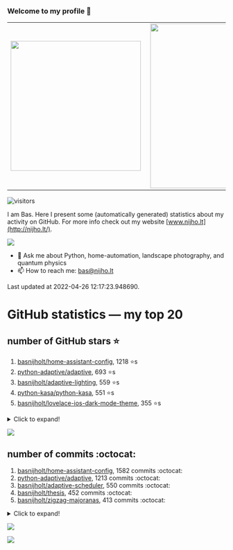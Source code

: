 ### Welcome to my profile 👋

<center>
  <table>
    <tr>
        <td><img width="300px" align="left" src="https://github-readme-stats.vercel.app/api/top-langs/?username=basnijholt&hide=TeX,Jupyter%20Notebook&layout=compact&theme=radical" /></td>
        <td><img align='right' src="https://github-readme-stats.vercel.app/api?username=basnijholt&show_icons=true&theme=radical" width="380"></td>
    </tr>
  </table>
</center>

![visitors](https://visitor-badge.glitch.me/badge?page_id=basnijholt.visitor-badge)

I am Bas. Here I present some (automatically generated) statistics about my activity on GitHub. For more info check out my website [www.nijho.lt](http://nijho.lt/).

![](https://www.nijho.lt/authors/admin/avatar_hu9e60e4b9bc120dfb6a666009f2878da6_182107_250x250_fill_q90_lanczos_center.jpg)

- 💬 Ask me about Python, home-automation, landscape photography, and quantum physics
- 📫 How to reach me: bas@nijho.lt

Last updated at 2022-04-26 12:17:23.948690.

# GitHub statistics — my top 20

## number of GitHub stars ⭐️

1. [basnijholt/home-assistant-config](https://github.com/basnijholt/home-assistant-config/), 1218 ⭐️s
2. [python-adaptive/adaptive](https://github.com/python-adaptive/adaptive/), 693 ⭐️s
3. [basnijholt/adaptive-lighting](https://github.com/basnijholt/adaptive-lighting/), 559 ⭐️s
4. [python-kasa/python-kasa](https://github.com/python-kasa/python-kasa/), 551 ⭐️s
5. [basnijholt/lovelace-ios-dark-mode-theme](https://github.com/basnijholt/lovelace-ios-dark-mode-theme/), 355 ⭐️s
<details><summary>Click to expand!</summary>

6. [basnijholt/miflora](https://github.com/basnijholt/miflora/), 335 ⭐️s
7. [basnijholt/lovelace-ios-themes](https://github.com/basnijholt/lovelace-ios-themes/), 301 ⭐️s
8. [topocm/topocm_content](https://github.com/topocm/topocm_content/), 202 ⭐️s
9. [basnijholt/home-assistant-macbook-touch-bar](https://github.com/basnijholt/home-assistant-macbook-touch-bar/), 82 ⭐️s
10. [kwant-project/kwant](https://github.com/kwant-project/kwant/), 58 ⭐️s
11. [basnijholt/aiokef](https://github.com/basnijholt/aiokef/), 28 ⭐️s
12. [basnijholt/thesis-cover](https://github.com/basnijholt/thesis-cover/), 21 ⭐️s
13. [basnijholt/instacron](https://github.com/basnijholt/instacron/), 17 ⭐️s
14. [basnijholt/adaptive-scheduler](https://github.com/basnijholt/adaptive-scheduler/), 12 ⭐️s
15. [basnijholt/addon-otmonitor](https://github.com/basnijholt/addon-otmonitor/), 11 ⭐️s
16. [basnijholt/lovelace-ios-light-mode-theme](https://github.com/basnijholt/lovelace-ios-light-mode-theme/), 9 ⭐️s
17. [basnijholt/net-worth-tracker](https://github.com/basnijholt/net-worth-tracker/), 9 ⭐️s
18. [basnijholt/iOSMessageExport](https://github.com/basnijholt/iOSMessageExport/), 8 ⭐️s
19. [basnijholt/thesis](https://github.com/basnijholt/thesis/), 8 ⭐️s
20. [kwant-project/kwant-tutorial-2016](https://github.com/kwant-project/kwant-tutorial-2016/), 8 ⭐️s

</details>

![](https://github.com/basnijholt/basnijholt/raw/master/stars_over_time.png)

## number of commits :octocat:

1. [basnijholt/home-assistant-config](https://github.com/basnijholt/home-assistant-config/), 1582 commits :octocat:
2. [python-adaptive/adaptive](https://github.com/python-adaptive/adaptive/), 1213 commits :octocat:
3. [basnijholt/adaptive-scheduler](https://github.com/basnijholt/adaptive-scheduler/), 550 commits :octocat:
4. [basnijholt/thesis](https://github.com/basnijholt/thesis/), 452 commits :octocat:
5. [basnijholt/zigzag-majoranas](https://github.com/basnijholt/zigzag-majoranas/), 413 commits :octocat:
<details><summary>Click to expand!</summary>

6. [topocm/topocm_content](https://github.com/topocm/topocm_content/), 304 commits :octocat:
7. [basnijholt/aiokef](https://github.com/basnijholt/aiokef/), 267 commits :octocat:
8. [basnijholt/adaptive-lighting](https://github.com/basnijholt/adaptive-lighting/), 262 commits :octocat:
9. [conda-forge/staged-recipes](https://github.com/conda-forge/staged-recipes/), 228 commits :octocat:
10. [basnijholt/net-worth-tracker](https://github.com/basnijholt/net-worth-tracker/), 205 commits :octocat:
11. [python-adaptive/paper](https://github.com/python-adaptive/paper/), 198 commits :octocat:
12. [ohld/igbot](https://github.com/ohld/igbot/), 191 commits :octocat:
13. [home-assistant/core](https://github.com/home-assistant/core/), 191 commits :octocat:
14. [basnijholt/spin-orbit-nanowires](https://github.com/basnijholt/spin-orbit-nanowires/), 189 commits :octocat:
15. [basnijholt/media_player.kef](https://github.com/basnijholt/media_player.kef/), 157 commits :octocat:
16. [basnijholt/lovelace-ios-themes](https://github.com/basnijholt/lovelace-ios-themes/), 153 commits :octocat:
17. [basnijholt/hpc05](https://github.com/basnijholt/hpc05/), 152 commits :octocat:
18. [basnijholt/nijho.lt](https://github.com/basnijholt/nijho.lt/), 143 commits :octocat:
19. [basnijholt/instacron](https://github.com/basnijholt/instacron/), 115 commits :octocat:
20. [QCoDeS/Qcodes](https://github.com/QCoDeS/Qcodes/), 109 commits :octocat:

</details>

![](https://github.com/basnijholt/basnijholt/raw/master/commits_per_hour.png)

![](https://github.com/basnijholt/basnijholt/raw/master/commits_per_weekday.png)

